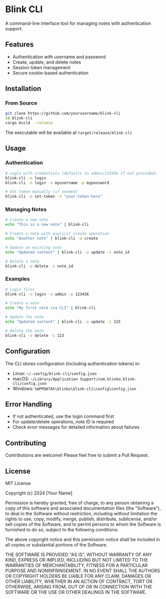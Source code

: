 # Blink CLI

A command-line interface tool for managing notes with authentication support.

## Features

- Authentication with username and password
- Create, update, and delete notes
- Session token management
- Secure cookie-based authentication

## Installation

### From Source

```bash
git clone https://github.com/yourusername/blink-cli
cd blink-cli
cargo build --release
```

The executable will be available at `target/release/blink-cli`

## Usage

### Authentication

```bash
# Login with credentials (defaults to admin/123456 if not provided)
blink-cli -o login
blink-cli -o login -u myusername -p mypassword

# Set token manually (if needed)
blink-cli -o set-token -t "your-token-here"
```

### Managing Notes

```bash
# Create a new note
echo "This is a new note" | blink-cli

# Create a note with explicit create operation
echo "Another note" | blink-cli -o create

# Update an existing note
echo "Updated content" | blink-cli -o update -i note_id

# Delete a note
blink-cli -o delete -i note_id
```

### Examples

```bash
# Login first
blink-cli -o login -u admin -p 123456

# Create a note
echo "My first note via CLI" | blink-cli

# Update the note
echo "Updated content" | blink-cli -o update -i 123

# Delete the note
blink-cli -o delete -i 123
```

## Configuration

The CLI stores configuration (including authentication tokens) in:
- Linux: `~/.config/blink-cli/config.json`
- macOS: `~/Library/Application Support/com.blinko.blink-cli/config.json`
- Windows: `%APPDATA%\blinko\blink-cli\config\config.json`

## Error Handling

- If not authenticated, use the login command first
- For update/delete operations, note ID is required
- Check error messages for detailed information about failures

## Contributing

Contributions are welcome! Please feel free to submit a Pull Request.

## License

MIT License

Copyright (c) 2024 [Your Name]

Permission is hereby granted, free of charge, to any person obtaining a copy
of this software and associated documentation files (the "Software"), to deal
in the Software without restriction, including without limitation the rights
to use, copy, modify, merge, publish, distribute, sublicense, and/or sell
copies of the Software, and to permit persons to whom the Software is
furnished to do so, subject to the following conditions:

The above copyright notice and this permission notice shall be included in all
copies or substantial portions of the Software.

THE SOFTWARE IS PROVIDED "AS IS", WITHOUT WARRANTY OF ANY KIND, EXPRESS OR
IMPLIED, INCLUDING BUT NOT LIMITED TO THE WARRANTIES OF MERCHANTABILITY,
FITNESS FOR A PARTICULAR PURPOSE AND NONINFRINGEMENT. IN NO EVENT SHALL THE
AUTHORS OR COPYRIGHT HOLDERS BE LIABLE FOR ANY CLAIM, DAMAGES OR OTHER
LIABILITY, WHETHER IN AN ACTION OF CONTRACT, TORT OR OTHERWISE, ARISING FROM,
OUT OF OR IN CONNECTION WITH THE SOFTWARE OR THE USE OR OTHER DEALINGS IN THE
SOFTWARE.
